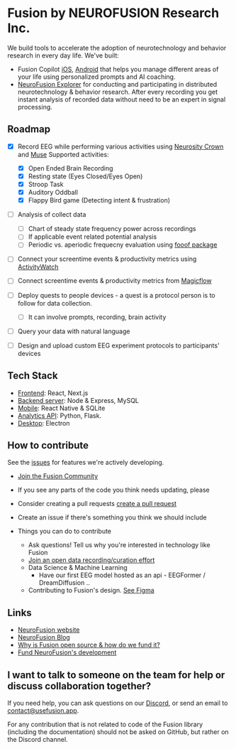 # Fusion by NEUROFUSION Research Inc.

We build tools to accelerate the adoption of neurotechnology and behavior research in every day life. We've built:

- Fusion Copilot [iOS](https://apps.apple.com/ca/app/usefusion/id6445860500?platform=iphone), [Android](https://play.google.com/store/apps/details?id=com.neurofusion.fusion&pli=1) that helps you manage different areas of your life using personalized prompts and AI coaching.
- [NeuroFusion Explorer](https://usefusion.app/playground) for conducting and participating in distributed neurotechnology & behavior research. After every recording you get instant analysis of recorded data without need to be an expert in signal processing.

## Roadmap

- [x] Record EEG while performing various activities using [Neurosity Crown](https://neurosity.co) and [Muse](https://choosemuse.com)
      Supported activities:

  - [x] Open Ended Brain Recording
  - [x] Resting state (Eyes Closed/Eyes Open)
  - [x] Stroop Task
  - [x] Auditory Oddball
  - [x] Flappy Bird game (Detecting intent & frustration)

- [ ] Analysis of collect data

  - [ ] Chart of steady state frequency power across recordings
  - [ ] If applicable event related potential analysis
  - [ ] Periodic vs. aperiodic frequecny evaluation using [fooof package](https://fooof-tools.github.io/fooof/)

- [ ] Connect your screentime events & productivity metrics using [ActivityWatch](https://activitywatch.net)
- [ ] Connect screentime events & productivity metrics from [Magicflow](https://magicflow.com)

- [ ] Deploy quests to people devices - a quest is a protocol person is to follow for data collection.
  - [ ] It can involve prompts, recording, brain activity
- [ ] Query your data with natural language
- [ ] Design and upload custom EEG experiment protocols to participants' devices

## Tech Stack

- [Frontend](https://github.com/NEUROFUSIONInc/fusion/tree/master/frontend): React, Next.js
- [Backend server](https://github.com/NEUROFUSIONInc/fusion/tree/master/backend): Node & Express, MySQL
- [Mobile](https://github.com/NEUROFUSIONInc/fusion/tree/master/mobile): React Native & SQLite
- [Analytics API](https://github.com/NEUROFUSIONInc/fusion/tree/master/analysis_api): Python, Flask.
- [Desktop](https://github.com/NEUROFUSIONInc/fusion/tree/master/desktop): Electron

## How to contribute

See the [issues](https://github.com/NEUROFUSIONInc/fusion/issues) for features we're actively developing.

- [Join the Fusion Community](https://discord.gg/3wCNJ6X4RF)

- If you see any parts of the code you think needs updating, please
- Consider creating a pull requests [create a pull request](https://docs.github.com/en/pull-requests/collaborating-with-pull-requests/proposing-changes-to-your-work-with-pull-requests/creating-a-pull-request)
- Create an issue if there's something you think we should include

- Things you can do to contribute
  - Ask questions! Tell us why you're interested in technology like Fusion
  - [Join an open data recording/curation effort](https://discord.gg/zeEspvz8jw)
  - Data Science & Machine Learning
    - Have our first EEG model hosted as an api - EEGFormer / DreamDiffusion ..
  - Contributing to Fusion's design. [See Figma](https://www.figma.com/file/jGgUXb08g5wudV6ey9bG89/%F0%9F%9B%B8-Fusion?type=design&node-id=0%3A1&mode=design&t=J5iWqbK6FfqInnl7-1)

## Links

- [NeuroFusion website](https://usefusion.app)
- [NeuroFusion Blog](https://usefusion.app/blog)
- [Why is Fusion open source & how do we fund it?](https://github.com/NEUROFUSIONInc/fusion/discussions/167)
- [Fund NeuroFusion's development](https://buy.stripe.com/fZeaG6aKPgdga2IbII)

## I want to talk to someone on the team for help or discuss collaboration together?

If you need help, you can ask questions on our [Discord](https://discord.gg/DXyHcqvw3C), or send an email to [contact@usefusion.app](mailto:contact@usefusion.app).

For any contribution that is not related to code of the Fusion library (including the documentation) should not be asked on GitHub, but rather on the Discord channel.
